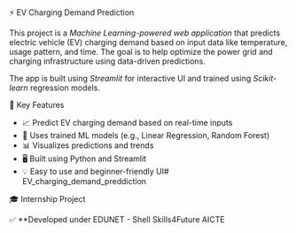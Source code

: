  ⚡ EV Charging Demand Prediction

This project is a *Machine Learning-powered web application* that predicts electric vehicle (EV) charging demand based on input data like temperature, usage pattern, and time. The goal is to help optimize the power grid and charging infrastructure using data-driven predictions.

The app is built using *Streamlit* for interactive UI and trained using *Scikit-learn* regression models.


📌 Key Features

- 📈 Predict EV charging demand based on real-time inputs  
- 🧠 Uses trained ML models (e.g., Linear Regression, Random Forest)  
- 📊 Visualizes predictions and trends  
- 🖥️ Built using Python and Streamlit  
- 💡 Easy to use and beginner-friendly UI# EV_charging_demand_preddiction

  
🎓 Internship Project

✅ **Developed under EDUNET - Shell Skills4Future AICTE

